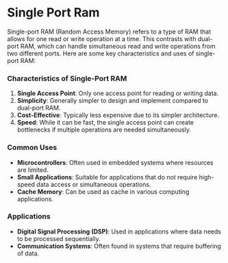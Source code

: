 # Single Port Ram


Single-port RAM (Random Access Memory) refers to a type of RAM that allows for one read or write operation at a time. This contrasts with dual-port RAM, which can handle simultaneous read and write operations from two different ports. Here are some key characteristics and uses of single-port RAM:

### Characteristics of Single-Port RAM

1. **Single Access Point**: Only one access point for reading or writing data.
2. **Simplicity**: Generally simpler to design and implement compared to dual-port RAM.
3. **Cost-Effective**: Typically less expensive due to its simpler architecture.
4. **Speed**: While it can be fast, the single access point can create bottlenecks if multiple operations are needed simultaneously.

### Common Uses

- **Microcontrollers**: Often used in embedded systems where resources are limited.
- **Small Applications**: Suitable for applications that do not require high-speed data access or simultaneous operations.
- **Cache Memory**: Can be used as cache in various computing applications.

### Applications

- **Digital Signal Processing (DSP)**: Used in applications where data needs to be processed sequentially.
- **Communication Systems**: Often found in systems that require buffering of data.
